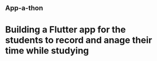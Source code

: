 ## App-a-thon
# Building a Flutter app for the students to record and anage their time while studying
